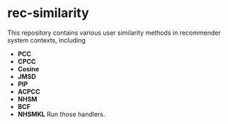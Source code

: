 # rec-similarity
This repository contains various user similarity methods in recommender system contexts, including
- **PCC**
- **CPCC**
- **Cosine**
- **JMSD**
- **PIP**
- **ACPCC**
- **NHSM**
- **BCF**
- **NHSMKL**
Run those handlers.

